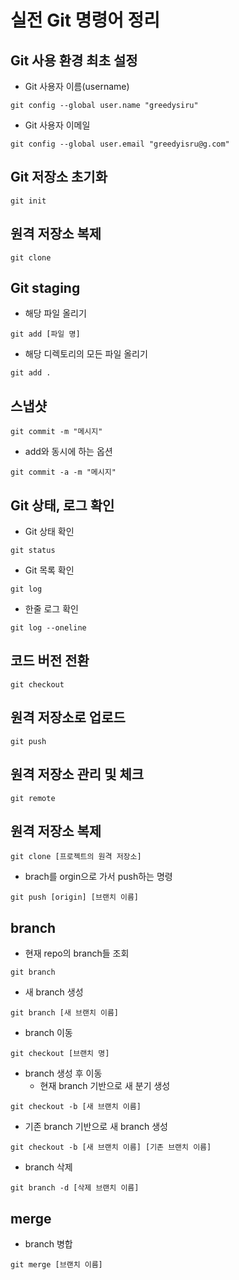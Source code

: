# 실전 Git 명령어 정리



## Git 사용 환경 최초 설정

* Git 사용자 이름(username)

```shell
git config --global user.name "greedysiru"
```

* Git 사용자 이메일

```shell
git config --global user.email "greedyisru@g.com"
```



## Git 저장소 초기화

```shell
git init
```



## 원격 저장소 복제

```shell
git clone
```



## Git staging

* 해당 파일 올리기

```shell
git add [파일 명]
```

* 해당 디렉토리의 모든 파일 올리기

```shell
git add .
```



## 스냅샷

```shell
git commit -m "메시지"
```

* add와 동시에 하는 옵션

```shell
git commit -a -m "메시지"
```



## Git 상태, 로그 확인

* Git 상태 확인

```shell
git status
```

* Git 목록 확인

```shell
git log
```

* 한줄 로그 확인

```shell
git log --oneline
```



## 코드 버전 전환

```shell
git checkout
```



## 원격 저장소로 업로드

```shell
git push
```



## 원격 저장소 관리 및 체크

```shell
git remote
```



## 원격 저장소 복제

```shell
git clone [프로젝트의 원격 저장소]
```

* brach를 orgin으로 가서 push하는 명령

 ```shell
 git push [origin] [브랜치 이름]
 ```



## branch

* 현재 repo의 branch들 조회

```shell
git branch
```

* 새 branch 생성

```shell
git branch [새 브랜치 이름]
```

* branch 이동

```shell
git checkout [브랜치 명]
```

* branch 생성 후 이동
  * 현재 branch 기반으로 새 분기 생성

```shell
git checkout -b [새 브랜치 이름]
```

* 기존 branch 기반으로 새 branch 생성

```shell
git checkout -b [새 브랜치 이름] [기존 브랜치 이름]
```

* branch 삭제

```shell
git branch -d [삭제 브랜치 이름]
```





## merge

* branch 병합

```shell
git merge [브랜치 이름]
```

